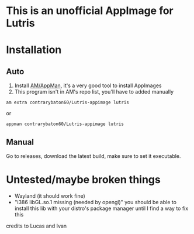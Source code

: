 # This is an unofficial AppImage for Lutris

# Installation
## Auto
1. Install [AM/AppMan](https://github.com/ivan-hc/AM), it's a very good tool to install AppImages
2. This program isn't in AM's repo list, you'll have to added manually

`am extra contrarybaton60/Lutris-appimage lutris`

or

`appman contrarybaton60/Lutris-appimage lutris`

## Manual

Go to releases, download the latest build, make sure to set it executable.

# Untested/maybe broken things
- Wayland (it should work fine)
- "i386 libGL.so.1 missing (needed by opengl)" you should be able to install this lib with your distro's package manager until I find a way to fix this


credits to Lucas and Ivan
